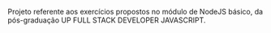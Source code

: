 Projeto referente aos exercícios propostos no módulo de NodeJS básico, da pós-graduação UP FULL STACK DEVELOPER JAVASCRIPT.

